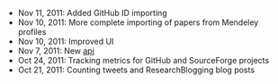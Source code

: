 * Nov 11, 2011: Added GitHub ID importing
* Nov 10, 2011: More complete importing of papers from Mendeley profiles
* Nov 10, 2011: Improved UI
* Nov 7, 2011: New [api](http://total-impact.org/about.php#api)
* Oct 24, 2011: Tracking metrics for GitHub and SourceForge projects
* Oct 21, 2011: Counting tweets and ResearchBlogging blog posts
